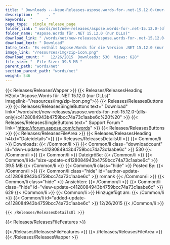 ```yaml
---
title: " Downloads ---Neue-Releases-aspose.words-for-.net-15.12.0-(nur-dlls) . "
description:  "    . " 
keywords:  "    . " 
page_type:  single_release_page
folder_link: " words/net/new-releases/aspose.words-for-.net-15.12.0-(dlls-only)/"
folder_name: "Aspose.Words für .NET 15.12.0 (nur DLLs)"
download_link: " /words/net/new-releases/aspose.words-for-.net-15.12.0-(dlls-only)/c4128084943b4759bcc74a73c1aabe6c"
download_text: " Download"
Intro_text: "Es enthält Aspose.Words für die Version .NET 15.12.0 (nur DLLs)."
image_link: "/resources/img/zip-icon.png"
download_count: "   12/26/2015  Downloads: 530  Views: 628"
file_size: "  File Size: 39.5 MB "
parent_path: "words/net"
section_parent_path: "words/net"
weight: 546
---
```


{{< Releases/ReleasesWapper >}}
  {{< Releases/ReleasesHeading H2txt="Aspose.Words für .NET 15.12.0 (nur DLLs)" imagelink="/resources/img/zip-icon.png">}}
  {{< Releases/ReleasesButtons >}}
    {{< Releases/ReleasesSingleButtons text=" Download" link="/words/net/new-releases/aspose.words-for-.net-15.12.0-(dlls-only)/c4128084943b4759bcc74a73c1aabe6c%20%20" >}}
    {{< Releases/ReleasesSingleButtons text=" Support Forum " link="https://forum.aspose.com/c/words" >}}
  {{< Releases/ReleasesButtons >}}
  {{< Releases/ReleasesFileArea >}}
    {{< Releases/ReleasesHeading h4txt="Dateidetails">}}
    {{< Releases/ReleasesDetailsUl >}}
            {{< Common/li >}} Downloads: {{< /Common/li >}}
      {{< Common/li class="downloadcount" id="dwn-update-c4128084943b4759bcc74a73c1aabe6c" >}} 530 {{< /Common/li >}}
      {{< Common/li >}} Dateigröße: {{< /Common/li >}}
      {{< Common/li id="size-update-c4128084943b4759bcc74a73c1aabe6c" >}} 39.5 MB {{< /Common/li >}} 
      {{< Common/li  class="hide" >}} Posted By: {{< /Common/li >}} 
      {{< Common/li class="hide" id="author-update-c4128084943b4759bcc74a73c1aabe6c" >}} romank {{< /Common/li >}}
      {{< Common/li class="hide" >}} Ansichten: {{< /Common/li >}}
      {{< Common/li class="hide" id="view-update-c4128084943b4759bcc74a73c1aabe6c" >}} 629 {{< /Common/li >}}
      {{< Common/li >}} Hinzugefügt am: {{< /Common/li >}}
      {{< Common/li id="added-update-c4128084943b4759bcc74a73c1aabe6c" >}} 12/26/2015 {{< /Common/li >}} 

    {{< /Releases/ReleasesDetailsUl >}}

  {{< Releases/ReleasesFileFeatures >}}
      
  {{< /Releases/ReleasesFileFeatures >}}
 {{< /Releases/ReleasesFileArea >}}
{{< /Releases/ReleasesWapper >}}



